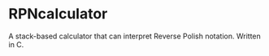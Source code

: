 # RPNcalculator

A stack-based calculator that can interpret Reverse Polish notation. Written in C.
